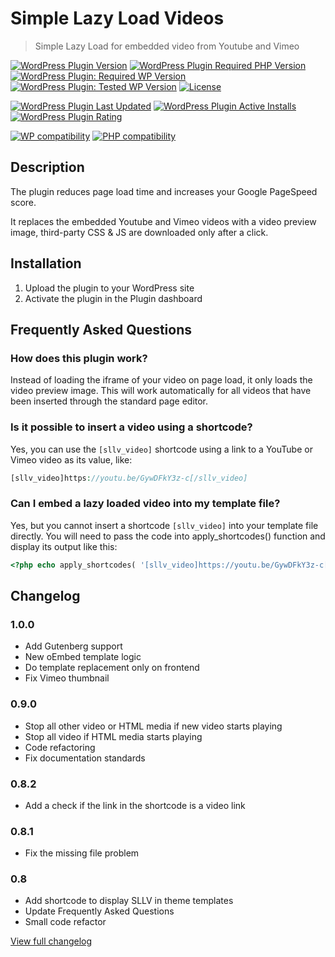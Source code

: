 # Simple Lazy Load Videos

> Simple Lazy Load for embedded video from Youtube and Vimeo

[![WordPress Plugin Version](https://img.shields.io/wordpress/plugin/v/simple-lazy-load-videos)](https://wordpress.org/plugins/simple-lazy-load-videos/)
[![WordPress Plugin Required PHP Version](https://img.shields.io/wordpress/plugin/required-php/simple-lazy-load-videos)](https://wordpress.org/plugins/simple-lazy-load-videos/)
[![WordPress Plugin: Required WP Version](https://img.shields.io/wordpress/plugin/wp-version/simple-lazy-load-videos)](https://wordpress.org/plugins/simple-lazy-load-videos/)
[![WordPress Plugin: Tested WP Version](https://img.shields.io/wordpress/plugin/tested/simple-lazy-load-videos)](https://wordpress.org/plugins/simple-lazy-load-videos/)
[![License](https://img.shields.io/github/license/radkill/simple-lazy-load-videos)](https://github.com/radkill/simple-lazy-load-videos/blob/master/LICENSE)

[![WordPress Plugin Last Updated](https://img.shields.io/wordpress/plugin/last-updated/simple-lazy-load-videos)](https://wordpress.org/plugins/simple-lazy-load-videos/)
[![WordPress Plugin Active Installs](https://img.shields.io/wordpress/plugin/installs/simple-lazy-load-videos)](https://wordpress.org/plugins/simple-lazy-load-videos/)
[![WordPress Plugin Rating](https://img.shields.io/wordpress/plugin/rating/simple-lazy-load-videos)](https://wordpress.org/plugins/simple-lazy-load-videos/#reviews)

[![WP compatibility](https://plugintests.com/plugins/wporg/simple-lazy-load-videos/wp-badge.svg)](https://plugintests.com/plugins/wporg/simple-lazy-load-videos/latest)
[![PHP compatibility](https://plugintests.com/plugins/wporg/simple-lazy-load-videos/php-badge.svg)](https://plugintests.com/plugins/wporg/simple-lazy-load-videos/latest)

## Description
The plugin reduces page load time and increases your Google PageSpeed score.

It replaces the embedded Youtube and Vimeo videos with a video preview image, third-party CSS & JS are downloaded only after a click.

## Installation
1. Upload the plugin to your WordPress site
2. Activate the plugin in the Plugin dashboard

## Frequently Asked Questions
### How does this plugin work?
Instead of loading the iframe of your video on page load, it only loads the video preview image.
This will work automatically for all videos that have been inserted through the standard page editor.

### Is it possible to insert a video using a shortcode?
Yes, you can use the `[sllv_video]` shortcode using a link to a YouTube or Vimeo video as its value, like:
```php
[sllv_video]https://youtu.be/GywDFkY3z-c[/sllv_video]
```

### Can I embed a lazy loaded video into my template file?
Yes, but you cannot insert a shortcode `[sllv_video]` into your template file directly.
You will need to pass the code into apply_shortcodes() function and display its output like this:
```php
<?php echo apply_shortcodes( '[sllv_video]https://youtu.be/GywDFkY3z-c[/sllv_video]' ); ?>
```

## Changelog
### 1.0.0
* Add Gutenberg support
* New oEmbed template logic
* Do template replacement only on frontend
* Fix Vimeo thumbnail

### 0.9.0
* Stop all other video or HTML media if new video starts playing
* Stop all video if HTML media starts playing
* Code refactoring
* Fix documentation standards

### 0.8.2
* Add a check if the link in the shortcode is a video link

### 0.8.1
* Fix the missing file problem

### 0.8
* Add shortcode to display SLLV in theme templates
* Update Frequently Asked Questions
* Small code refactor

[View full changelog](https://github.com/radkill/simple-lazy-load-videos/blob/master/CHANGELOG.md)
